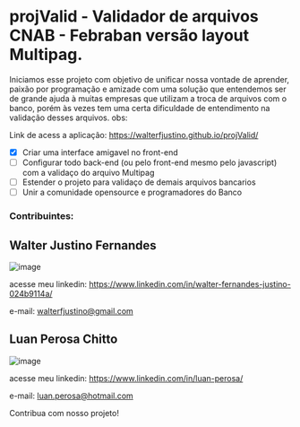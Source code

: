 # projValid - Validador de arquivos CNAB - Febraban versão layout Multipag.

Iniciamos esse projeto com objetivo de unificar nossa vontade de aprender, paixão por programação e amizade com uma solução que entendemos ser de grande ajuda à muitas empresas que utilizam a troca de arquivos com o banco, porém às vezes tem uma certa dificuldade de entendimento na validação desses arquivos.
obs: 

Link de acess a aplicação: https://walterfjustino.github.io/projValid/

- [x] Criar uma interface amigavel no front-end
- [ ] Configurar todo back-end (ou pelo front-end mesmo pelo javascript) com a validaço do arquivo Multipag
- [ ] Estender o projeto para validaço de demais arquivos bancarios
- [ ] Unir a comunidade opensource e programadores do Banco 

<h3>Contribuintes:<h3>

<h2>Walter Justino Fernandes</h2>

![image](https://user-images.githubusercontent.com/50602816/65398168-1e98c880-dd8c-11e9-9e7a-c696a313f029.png)

acesse meu linkedin: https://www.linkedin.com/in/walter-fernandes-justino-024b9114a/

e-mail: walterfjustino@gmail.com

<h2>Luan Perosa Chitto</h2>

![image](https://user-images.githubusercontent.com/50602816/65398219-59026580-dd8c-11e9-9597-394ddf1d6cce.png)

acesse meu linkedin: https://www.linkedin.com/in/luan-perosa/

e-mail: luan.perosa@hotmail.com

Contribua com nosso projeto! 

